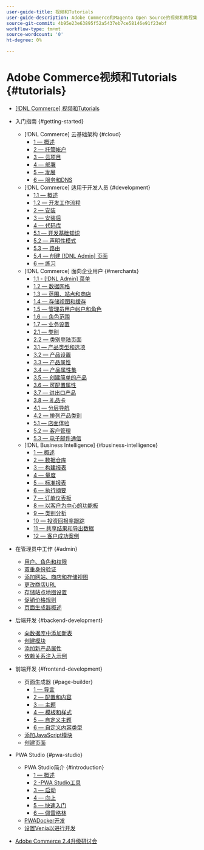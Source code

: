 ```yaml
---
user-guide-title: 视频和Tutorials
user-guide-description: Adobe Commerce和Magento Open Source的视频和教程集合。
source-git-commit: 4b95e23e63895f52a5437eb7ce58146e91f23ebf
workflow-type: tm+mt
source-wordcount: '0'
ht-degree: 0%

---
```



# Adobe Commerce视频和Tutorials {#tutorials}

+ [[!DNL Commerce] 视频和Tutorials](overview.md)

+ 入门指南 {#getting-started}
   + [!DNL Commerce] 云基础架构 {#cloud}
      + [1 — 概述](./cloud/1-overview.md)
      + [2 — 托管帐户](./cloud/2-accounts.md)
      + [3 — 云项目](./cloud/3-projects.md)
      + [4 — 部署](./cloud/4-deployment.md)
      + [5 — 发展](./cloud/5-dev-config.md)
      + [6 — 服务和DNS](./cloud/6-launch.md)
   + [!DNL Commerce] 适用于开发人员 {#development}
      + [1.1 — 概述](./developer/backend-1-1-overview.md)
      + [1.2 — 开发工作流程](./developer/backend-1-2-workflow.md)
      + [2 — 安装](./developer/backend-2-install.md)
      + [3 — 安装后](./developer/backend-3-post-install.md)
      + [4 — 代码库](./developer/backend-4-code-base.md)
      + [5.1 — 开发基础知识](./developer/backend-5-1-dev-basics.md)
      + [5.2 — 声明性模式](./developer/backend-5-2-declarative-schema.md)
      + [5.3 — 路由](./developer/backend-5-3-routing.md)
      + [5.4 — 创建 [!DNL Admin] 页面](./developer/backend-5-4-admin-page.md)
      + [6 — 练习](./developer/backend-6-practice.md)
   + [!DNL Commerce] 面向企业用户 {#merchants}
      + [1.1 - [!DNL Admin] 菜单](./merchant/introduction/1-1-menus.md)
      + [1.2 — 数据网格](./merchant/introduction/1-2-data-grids.md)
      + [1.3 — 范围、站点和商店](./merchant/introduction/1-3-apps-scopes-sites-stores.md)
      + [1.4 — 存储视图和缓存](./merchant/introduction/1-4-store-views-cache.md)
      + [1.5 — 管理员用户帐户和角色](./merchant/introduction/1-5-users-roles.md)
      + [1.6 — 角色范围](./merchant/introduction/1-6-role-scopes.md)
      + [1.7 — 业务设置](./merchant/introduction/1-7-business-settings.md)
      + [2.1 — 类别](./merchant/introduction/2-1-categories.md)
      + [2.2 — 类别登陆页面](./merchant/introduction/2-2-category-landing-page.md)
      + [3.1 — 产品类型和选项](./merchant/introduction/3-1-product-types-options.md)
      + [3.2 — 产品设置](./merchant/introduction/3-2-product-settings.md)
      + [3.3 — 产品属性](./merchant/introduction/3-3-product-attributes.md)
      + [3.4 — 产品属性集](./merchant/introduction/3-4-product-attribute-sets.md)
      + [3.5 — 创建简单的产品](./merchant/introduction/3-5-create-simple-product.md)
      + [3.6 — 可配置属性](./merchant/introduction/3-6-configurable-attributes.md)
      + [3.7 — 进出口产品](./merchant/introduction/3-7-import-export-products.md)
      + [3.8 — 礼品卡](./merchant/introduction/3-8-gift-cards.md)
      + [4.1 — 分层导航](./merchant/introduction/4-1-layered-navigation.md)
      + [4.2 — 排列产品类别](./merchant/introduction/4-2-arrange-product-categories.md)
      + [5.1 — 店面体验](./merchant/introduction/5-1-storefront-experience.md)
      + [5.2 — 客户管理](./merchant/introduction/5-2-customer-management.md)
      + [5.3 — 电子邮件通信](./merchant/introduction/5-3-store-communications.md)
   + [!DNL Business Intelligence] {#business-intelligence}
      + [1 — 概述](./merchant/business-intelligence/1-overview.md)
      + [2 — 数据仓库](./merchant/business-intelligence/2-data-warehousing.md)
      + [3 — 构建报表](./merchant/business-intelligence/3-build-reports.md)
      + [4 — 量度](./merchant/business-intelligence/4-metrics.md)
      + [5 — 标准报表](./merchant/business-intelligence/5-standard-reports.md)
      + [6 — 执行摘要](./merchant/business-intelligence/6-executive-summary-dashboard.md)
      + [7 — 订单仪表板](./merchant/business-intelligence/7-orders-dashboard.md)
      + [8 — 以客户为中心的功能板](./merchant/business-intelligence/8-customer-focused-dashboards.md)
      + [9 — 类别分析](./merchant/business-intelligence/9-category-analysis.md)
      + [10 — 投资回报率跟踪](./merchant/business-intelligence/10-roi-tracking.md)
      + [11 — 共享结果和导出数据](./merchant/business-intelligence/11-share-results-export-data.md)
      + [12 — 客户成功案例](./merchant/business-intelligence/12-customer-success.md)

+ 在管理员中工作 {#admin}
   + [用户、角色和权限](./merchant/users-roles-permissions.md)
   + [双重身份验证](./merchant/two-factor-authentication.md)
   + [添加网站、商店和存储视图](./merchant/add-websites-stores-views.md)
   + [更改商店URL](./merchant/change-store-url.md)
   + [存储站点地图设置](./merchant/site-map-setup.md)
   + [促销价格规则](./merchant/promotions-price-rules.md)
   + [页面生成器概述](./merchant/page-builder-overview.md)

+ 后端开发 {#backend-development}
   + [向数据库中添加新表](./developer/add-new-db-table.md)
   + [创建模块](developer/create-module.md)
   + [添加新产品属性](./developer/add-product-attribute.md)
   + [依赖关系注入示例](./developer/dependency-injection.md)

+ 前端开发 {#frontend-development}
   + 页面生成器 {#page-builder}
      + [1 — 导言](./developer/page-builder/1-intro-case-studies.md)
      + [2 — 配置和内容](./developer/page-builder/2-config-create-content.md)
      + [3 — 主题](./developer/page-builder/3-themes.md)
      + [4 — 模板和样式](./developer/page-builder/4-admin-templates-apply-styles.md)
      + [5 — 自定义主题](./developer/page-builder/5-customize-theme.md)
      + [6 — 自定义内容类型](developer/page-builder/6-custom-content-types.md)
   + [添加JavaScript模块](developer/add-javascript-module.md)
   + [创建页面](developer/create-new-page.md)

+ PWA Studio {#pwa-studio}
   + PWA Studio简介 {#introduction}
      + [1 — 概述](./pwa/introduction/1-overview.md)
      + [2 -PWA Studio工具](./pwa/introduction/2-pwa-studio-tools.md)
      + [3 — 启动](pwa/introduction/3-launch.md)
      + [4 — 向上](./pwa/introduction/4-upward.md)
      + [5 — 快速入门](./pwa/introduction/5-getting-started.md)
      + [6 — 佩雷格林](./pwa/introduction/6-peregrine.md)
   + [PWADocker开发](./pwa/pwa-docker-development.md)
   + [设置Venia以进行开发](pwa/set-up-venia-for-dev.md)

+ [Adobe Commerce 2.4升级研讨会](./upgrade-workshop.md)

